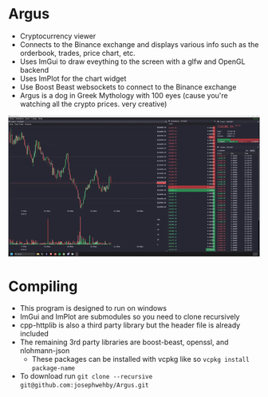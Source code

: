 # Argus
- Cryptocurrency viewer
- Connects to the Binance exchange and displays various info such as the orderbook, trades, price chart, etc.
- Uses ImGui to draw eveything to the screen with a glfw and OpenGL backend
- Uses ImPlot for the chart widget
- Use Boost Beast websockets to connect to the Binance exchange
- Argus is a dog in Greek Mythology with 100 eyes (cause you're watching all the crypto prices. very creative)

![Demo](argus_demo.gif)

# Compiling
- This program is designed to run on windows
- ImGui and ImPlot are submodules so you need to clone recursively
- cpp-httplib is also a third party library but the header file is already included
- The remaining 3rd party libraries are boost-beast, openssl, and nlohmann-json
  - These packages can be installed with vcpkg like so `vcpkg install package-name`
- To download run `git clone --recursive git@github.com:josephwehby/Argus.git`
